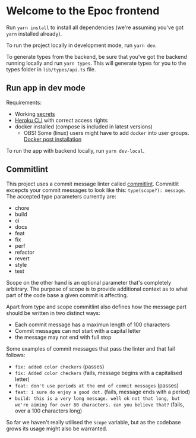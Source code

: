 # Welcome to the Epoc frontend

Run `yarn install` to install all dependencies (we're assuming you've got `yarn` installed already).

To run the project locally in development mode, run `yarn dev`.

To generate types from the backend, be sure that you've got the backend running locally and run `yarn types`. This will generate types for you to the types folder in `lib/types/api.ts` file.

## Run app in dev mode
Requirements:
- Working [secrets](https://github.com/three-consulting/secrets)
- [Heroku CLI](https://devcenter.heroku.com/articles/heroku-cli) with correct access rights
- docker installed (compose is included in latest versions)
    - OBS! Some (linux) users might have to add `docker` into user groups. [Docker post installation](https://docs.docker.com/engine/install/linux-postinstall/)

To run the app with backend locally, run `yarn dev-local`.

## Commitlint

This project uses a commit message linter called [commitlint](https://github.com/conventional-changelog/commitlint). Commitlit excepcts your commit messages to look like this: `type(scope?): message`. The accepted type parameters currently are:

* chore
* build
* ci
* docs
* feat
* fix
* perf
* refactor
* revert
* style
* test

Scope on the other hand is an optional parameter that's completely arbitrary. The purpose of scope is to provide additional context as to what part of the code base a given commit is affecting.

Apart from type and scope commitlint also defines how the message part should be written in two distinct ways:

* Each commit message has a maximun length of 100 characters
* Commit messages can not start with a capital letter
* the message may not end with full stop

Some examples of commit messages that pass the linter and that fail follows:

* `fix: added color checkers` (passes)
* `fix: Added color checkers` (fails, message begins with a capitalised letter)
* `feat: don't use periods at the end of commit messages` (passes)
* `feat: i sure do enjoy a good dot.` (fails, message ends with a period)
* `build: this is a very long message. well ok not that long, but we're aiming for over 80 characters. can you believe that?` (fails, over a 100 characters long)

So far we haven't really utilised the `scope` variable, but as the codebase grows its usage might also be warranted.
